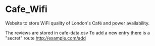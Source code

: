 # Cafe_Wifi
Website to store WiFi quality of London's Café and power availability.

The reviews are stored in cafe-data.csv
To add a new entry there is a "secret" route http://example.com/add
